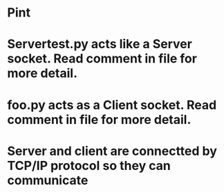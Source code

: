 # Pint
# Servertest.py acts like a Server socket. Read comment in file for more detail.
# foo.py acts as a Client socket. Read comment in file for more detail.
# Server and client are connectted by TCP/IP protocol so they can communicate
